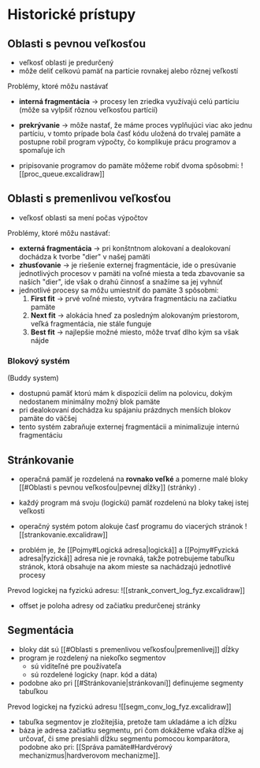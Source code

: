 # Historické prístupy

## Oblasti s pevnou veľkosťou
- veľkosť oblasti je predurčený
- môže deliť celkovú pamäť na partície rovnakej alebo rôznej veľkostí

Problémy, ktoré môžu nastávať
- **interná fragmentácia** -> procesy len zriedka využívajú celú partíciu (môže sa vylpšiť rôznou veľkosťou partícií)
- **prekrývanie** -> môže nastať, že máme proces vyplňujúci viac ako jednu partíciu, v tomto prípade bola časť kódu uložená do trvalej pamäte a postupne robil program výpočty, čo komplikuje prácu programov a spomaľuje ich

- pripisovanie programov do pamäte môžeme robiť dvoma spôsobmi:
![[proc_queue.excalidraw]]

## Oblasti s premenlivou veľkosťou
- veľkosť oblasti sa mení počas výpočtov

Problémy, ktoré môžu nastávať:
- **externá fragmentácia** -> pri konštntnom alokovaní a dealokovaní dochádza k tvorbe "dier" v našej pamäti
- **zhusťovanie** -> je riešenie externej fragmentácie, ide o presúvanie jednotlivých procesov v pamäti na voľné miesta a teda zbavovanie sa naších "dier", ide však o drahú činnosť a snažíme sa jej vyhnúť
- jednotlivé procesy sa môžu umiestniť do pamäte 3 spôsobmi:
	1. **First fit** -> prvé voľné miesto, vytvára fragmentáciu na začiatku pamäte
	2. **Next fit** -> alokácia hneď za posledným alokovaným priestorom, veľká fragmentácia, nie stále funguje
	3. **Best fit** -> najlepšie možné miesto, môže trvať dlho kým sa však nájde

### Blokový systém
(Buddy system)
- dostupnú pamäť ktorú mám k dispozícii delím na polovicu, dokým nedostanem minimálny možný blok pamäte
- pri dealokovaní dochádza ku spájaniu prázdnych menších blokov pamäte do väčšej
- tento systém zabraňuje externej fragmentácii a minimalizuje internú fragmentáciu

## Stránkovanie
- operačná pamäť je rozdelená na **rovnako veľké** a pomerne malé bloky [[#Oblasti s pevnou veľkosťou|pevnej dĺžky]] (stránky) .
- každý program má svoju (logickú) pamäť rozdelenú na bloky takej istej veľkosti 

- operačný systém potom alokuje časť programu do viacerých stránok
![[strankovanie.excalidraw]]

- problém je, že [[Pojmy#Logická adresa|logická]] a [[Pojmy#Fyzická adresa|fyzická]] adresa nie je rovnaká, takže potrebujeme tabuľku stránok, ktorá obsahuje na akom mieste sa nachádzajú jednotlivé procesy

Prevod logickej na fyzickú adresu:
![[strank_convert_log_fyz.excalidraw]]
- offset je poloha adresy od začiatku predurčenej stránky

## Segmentácia
- bloky dát sú [[#Oblasti s premenlivou veľkosťou|premenlivej]] dĺžky
- program je rozdelený na niekoľko segmentov
	- sú viditeľné pre používateľa
	- sú rozdelené logicky (napr. kód a dáta)
- podobne ako pri [[#Stránkovanie|stránkovaní]] definujeme segmenty tabuľkou

Prevod logickej na fyzickú adresu
![[segm_conv_log_fyz.excalidraw]]

- tabuľka segmentov je zložitejšia, pretože tam ukladáme a ich dĺžku
- báza je adresa začiatku segmentu, pri čom dokážeme vďaka dĺžke aj určovať, či sme presiahli dĺžku segmentu pomocou komparátora, podobne ako pri: [[Správa pamäte#Hardvérový mechanizmus|hardverovom mechanizme]].